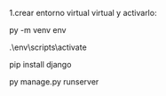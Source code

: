 1.crear entorno virtual virtual y activarlo:

py -m venv env

.\env\scripts\activate

pip install django

py manage.py runserver
